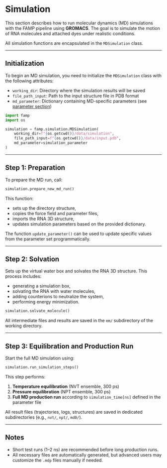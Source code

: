 # Simulation

This section describes how to run molecular dynamics (MD) simulations with the FAMP pipeline using **GROMACS**. The goal is to simulate the motion of RNA molecules and attached dyes under realistic conditions.

All simulation functions are encapsulated in the `MDSimulation` class.

---

## Initialization
To begin an MD simulation, you need to initialize the `MDSimulation` class with the following attributes:

- `working_dir`: Directory where the simulation results will be saved
- `file_path_input`: Path to the input structure file in PDB format
- `md_parameter`: Dictionary containing MD-specific parameters (see [parameter section](parameter.md))

```python
import famp
import os

simulation = famp.simulation.MDSimulation(
    working_dir=f"{os.getcwd()}/data/simulation",
    file_path_input=f"{os.getcwd()}/data/input.pdb",
    md_parameter=simulation_parameter
)
```

---

## Step 1: Preparation
To prepare the MD run, call:
```python
simulation.prepare_new_md_run()
```
This function:
- sets up the directory structure,
- copies the force field and parameter files,
- imports the RNA 3D structure,
- updates simulation parameters based on the provided dictionary.

The function `update_parameter()` can be used to update specific values from the parameter set programmatically.

---

## Step 2: Solvation
Sets up the virtual water box and solvates the RNA 3D structure. This process includes:
- generating a simulation box,
- solvating the RNA with water molecules,
- adding counterions to neutralize the system,
- performing energy minimization.


```python
simulation.solvate_molecule()
```

All intermediate files and results are saved in the `em/` subdirectory of the working directory.

---

## Step 3: Equilibration and Production Run
Start the full MD simulation using:
```python
simulation.run_simulation_steps()
```
This step performs:
1. **Temperature equilibration** (NVT ensemble, 300 ps)
2. **Pressure equilibration** (NPT ensemble, 300 ps)
3. **Full MD production run** according to `simulation_time[ns]` defined in the parameter file

All result files (trajectories, logs, structures) are saved in dedicated subdirectories (e.g., `nvt/`, `npt/`, `md0/`).

---

## Notes
- Short test runs (1–2 ns) are recommended before long production runs.
- All necessary files are automatically generated, but advanced users may customize the `.mdp` files manually if needed.

